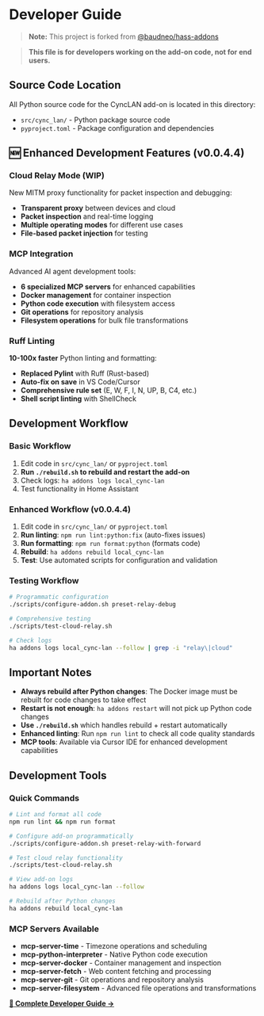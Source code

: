 # Developer Guide

> **Note:** This project is forked from [@baudneo/hass-addons](https://github.com/baudneo/hass-addons)

> **This file is for developers working on the add-on code, not for end users.**

## Source Code Location

All Python source code for the CyncLAN add-on is located in this directory:
- `src/cync_lan/` - Python package source code
- `pyproject.toml` - Package configuration and dependencies

## 🆕 Enhanced Development Features (v0.0.4.4)

### Cloud Relay Mode (WIP)
New MITM proxy functionality for packet inspection and debugging:
- **Transparent proxy** between devices and cloud
- **Packet inspection** and real-time logging
- **Multiple operating modes** for different use cases
- **File-based packet injection** for testing

### MCP Integration
Advanced AI agent development tools:
- **6 specialized MCP servers** for enhanced capabilities
- **Docker management** for container inspection
- **Python code execution** with filesystem access
- **Git operations** for repository analysis
- **Filesystem operations** for bulk file transformations

### Ruff Linting
**10-100x faster** Python linting and formatting:
- **Replaced Pylint** with Ruff (Rust-based)
- **Auto-fix on save** in VS Code/Cursor
- **Comprehensive rule set** (E, W, F, I, N, UP, B, C4, etc.)
- **Shell script linting** with ShellCheck

## Development Workflow

### Basic Workflow
1. Edit code in `src/cync_lan/` or `pyproject.toml`
2. **Run `./rebuild.sh` to rebuild and restart the add-on**
3. Check logs: `ha addons logs local_cync-lan`
4. Test functionality in Home Assistant

### Enhanced Workflow (v0.0.4.4)
1. Edit code in `src/cync_lan/` or `pyproject.toml`
2. **Run linting**: `npm run lint:python:fix` (auto-fixes issues)
3. **Run formatting**: `npm run format:python` (formats code)
4. **Rebuild**: `ha addons rebuild local_cync-lan`
5. **Test**: Use automated scripts for configuration and validation

### Testing Workflow
```bash
# Programmatic configuration
./scripts/configure-addon.sh preset-relay-debug

# Comprehensive testing
./scripts/test-cloud-relay.sh

# Check logs
ha addons logs local_cync-lan --follow | grep -i "relay\|cloud"
```

## Important Notes

- **Always rebuild after Python changes**: The Docker image must be rebuilt for code changes to take effect
- **Restart is not enough**: `ha addons restart` will not pick up Python code changes
- **Use `./rebuild.sh`** which handles rebuild + restart automatically
- **Enhanced linting**: Run `npm run lint` to check all code quality standards
- **MCP tools**: Available via Cursor IDE for enhanced development capabilities

## Development Tools

### Quick Commands
```bash
# Lint and format all code
npm run lint && npm run format

# Configure add-on programmatically
./scripts/configure-addon.sh preset-relay-with-forward

# Test cloud relay functionality
./scripts/test-cloud-relay.sh

# View add-on logs
ha addons logs local_cync-lan --follow

# Rebuild after Python changes
ha addons rebuild local_cync-lan
```

### MCP Servers Available
- **mcp-server-time** - Timezone operations and scheduling
- **mcp-python-interpreter** - Native Python code execution
- **mcp-server-docker** - Container management and inspection
- **mcp-server-fetch** - Web content fetching and processing
- **mcp-server-git** - Git operations and repository analysis
- **mcp-server-filesystem** - Advanced file operations and transformations

**[📖 Complete Developer Guide →](../AGENTS.md)**
